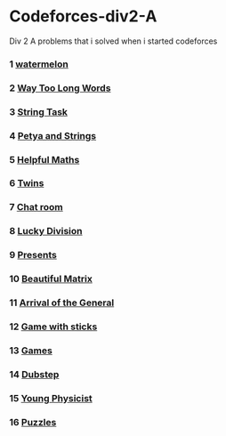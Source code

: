 # Codeforces-div2-A
Div 2 A problems that i solved when i started codeforces

### 1 [watermelon](http://codeforces.com/contest/4/problem/A)
### 2 [Way Too Long Words](http://codeforces.com/contest/71/problem/A)
### 3 [String Task](http://codeforces.com/problemset/problem/118/A)
### 4 [Petya and Strings](http://codeforces.com/problemset/problem/112/A)
### 5 [Helpful Maths](https://codeforces.com/problemset/problem/339/A)
### 6 [Twins](https://codeforces.com/contest/160/problem/A)
### 7 [Chat room](https://codeforces.com/problemset/problem/58/A)
### 8 [Lucky Division](https://codeforces.com/contest/122/problem/A)
### 9 [Presents](https://codeforces.com/problemset/problem/136/A)
### 10 [Beautiful Matrix](https://codeforces.com/problemset/problem/263/A)
### 11 [Arrival of the General](https://codeforces.com/contest/144/problem/A)
### 12 [Game with sticks](https://codeforces.com/problemset/problem/451/A)
### 13 [Games](https://codeforces.com/problemset/problem/268/A)
### 14 [Dubstep](https://codeforces.com/problemset/problem/208/A)
### 15 [Young Physicist](https://codeforces.com/contest/69/problem/A)
### 16 [Puzzles](https://codeforces.com/contest/337/problem/A)

